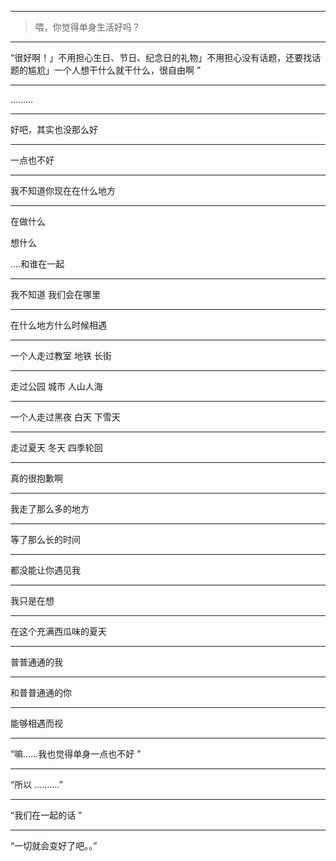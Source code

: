 ---
> 喂，你觉得单身生活好吗？ 

-------

“很好啊！」不用担心生日、节日、纪念日的礼物」不用担心没有话题，还要找话题的尴尬」一个人想干什么就干什么，很自由啊  ”

--------

.........

--------

好吧，其实也没那么好

------------

一点也不好

-----------

我不知道你现在在什么地方

------------

在做什么

想什么

....和谁在一起 

-------------

我不知道 我们会在哪里

------------

在什么地方什么时候相遇


----------------

一个人走过教室 地铁 长街

----------------

走过公园 城市 人山人海

---------------------

一个人走过黑夜 白天 下雪天

-------------------------

走过夏天 冬天 四季轮回  

--------------------------

真的很抱歉啊  

--------------------

我走了那么多的地方

----------------

等了那么长的时间

-------------------

都没能让你遇见我

-------------------

我只是在想

--------------------




在这个充满西瓜味的夏天

-----------------

普普通通的我 

-------------------

和普普通通的你

------------------

能够相遇而视

----------------

“嘛......我也觉得单身一点也不好 ”

------------------------

“所以 ..........”

---------------------

“我们在一起的话 ”

--------------------

“一切就会变好了吧。。”